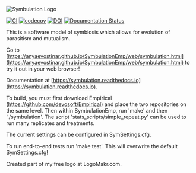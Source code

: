 ![Symbulation Logo](https://github.com/anyaevostinar/SymbulationEmp/blob/main/SymbulationLogo.png "Symbulation")

[![CI](https://github.com/emilydolson/SymbulationEmp/actions/workflows/CI.yml/badge.svg)](https://github.com/anyaevostinar/SymbulationEmp/actions/workflows/CI.yml)
[![codecov](https://codecov.io/gh/anyaevostinar/SymbulationEmp/branch/main/graph/badge.svg?token=BVQUX9SK5S)](https://codecov.io/gh/anyaevostinar/SymbulationEmp)
[![DOI](https://zenodo.org/badge/92536524.svg)](https://zenodo.org/badge/latestdoi/92536524)
[![Documentation Status](https://readthedocs.org/projects/symbulation/badge/?version=latest)](https://symbulation.readthedocs.io/en/latest/?badge=latest)


This is a software model of symbiosis which allows for evolution of parasitism and mutualism. 

Go to [https://anyaevostinar.github.io/SymbulationEmp/web/symbulation.html](https://anyaevostinar.github.io/SymbulationEmp/web/symbulation.html) to try it out in your web browser!

Documentation at [https://symbulation.readthedocs.io](https://symbulation.readthedocs.io).

To build, you must first download Empirical (https://github.com/devosoft/Empirical) and place the two repositories on the same level. Then within SymbulationEmp, run 'make' and then './symbulation'. The script 'stats_scripts/simple_repeat.py' can be used to run many replicates and treatments.

The current settings can be configured in SymSettings.cfg. 

To run end-to-end tests run 'make test'. This will overwrite the default SymSettings.cfg!

Created part of my free logo at LogoMakr.com.
